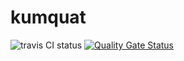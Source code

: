# kumquat

![travis CI status](https://travis-ci.org/peter-filina/kumquat.svg?branch=master)
[![Quality Gate Status](https://sonarcloud.io/api/project_badges/measure?project=app%3Akumquat&metric=alert_status)](https://sonarcloud.io/dashboard?id=app%3Akumquat)

